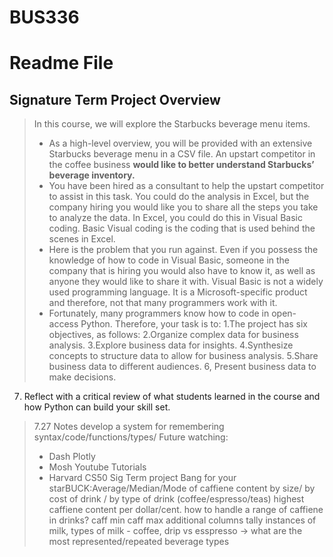 # BUS336

# Readme File
## Signature Term Project Overview
>In this course, we will explore the Starbucks beverage menu items. 
>* As a high-level overview, you will be provided with an extensive Starbucks beverage menu in a CSV file. An upstart competitor in the coffee business **would like to better understand Starbucks’ beverage inventory.**
>* You have been hired as a consultant to help the upstart competitor to assist in this task. You could do the analysis in Excel, but the company hiring you would like you to share all the steps you take to analyze the data. In Excel, you could do this in Visual Basic coding. Basic Visual coding is the coding that is used behind the scenes in Excel. 
>* Here is the problem that you run against. Even if you possess the knowledge of how to code in Visual Basic, someone in the company that is hiring you would also have to know it, as well as anyone they would like to share it with. Visual Basic is not a widely used programming language. It is a Microsoft-specific product and therefore, not that many programmers work with it.
>* Fortunately, many programmers know how to code in open-access Python. Therefore, your task is to:
1.The project has six objectives, as follows:
2.Organize complex data for business analysis.
3.Explore business data for insights.
4.Synthesize concepts to structure data to allow for business analysis.
5.Share business data to different audiences.
6, Present business data to make decisions.
7. Reflect with a critical review of what students learned in the course and how Python can build your skill set. 

>7.27 Notes
>develop a system for remembering syntax/code/functions/types/
>Future watching:
>* Dash Plotly
>* Mosh Youtube Tutorials
>* Harvard CS50
> Sig Term project
> Bang for your starBUCK:Average/Median/Mode of caffiene content by size/ by cost of drink / by type of drink (coffee/espresso/teas)
>  highest caffiene content per dollar/cent. 
> how to handle a range of caffiene in drinks? caff min caff max additional columns
>  tally instances of milk, types of milk - coffee, drip vs esspresso -> what are the most represented/repeated beverage types

